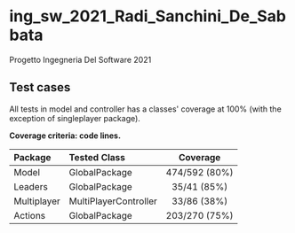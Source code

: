 # ing_sw_2021_Radi_Sanchini_De_Sabbata
Progetto Ingegneria Del Software 2021

## Test cases
All tests in model and controller has a classes' coverage at 100% (with the exception of singleplayer package).

**Coverage criteria: code lines.**

| Package |Tested Class | Coverage |
|:-----------------------|:------------------|:------------------------------------:|
| Model | GlobalPackage | 474/592 (80%)
| Leaders | GlobalPackage | 35/41 (85%)
| Multiplayer | MultiPlayerController | 33/86 (38%)
| Actions | GlobalPackage | 203/270 (75%)

